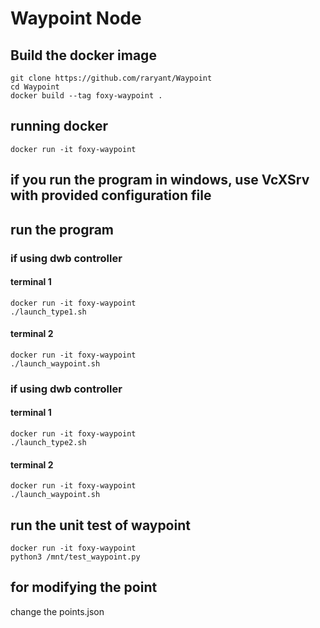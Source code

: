 # Waypoint Node
## Build the docker image
```
git clone https://github.com/raryant/Waypoint
cd Waypoint
docker build --tag foxy-waypoint .
```
## running docker
```
docker run -it foxy-waypoint
```
## if you run the program in windows, use VcXSrv with provided configuration file

## run the program 
### if using dwb controller
#### terminal 1
```
docker run -it foxy-waypoint
./launch_type1.sh
```
#### terminal 2
```
docker run -it foxy-waypoint
./launch_waypoint.sh
```
### if using dwb controller
#### terminal 1
```
docker run -it foxy-waypoint
./launch_type2.sh
```
#### terminal 2
```
docker run -it foxy-waypoint
./launch_waypoint.sh
```
## run the unit test of waypoint
```
docker run -it foxy-waypoint
python3 /mnt/test_waypoint.py
```
## for modifying the point
change the points.json
